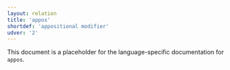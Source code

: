 ```yaml
---
layout: relation
title: 'appos'
shortdef: 'appositional modifier'
udver: '2'
---
```


This document is a placeholder for the language-specific documentation
for `appos`.
